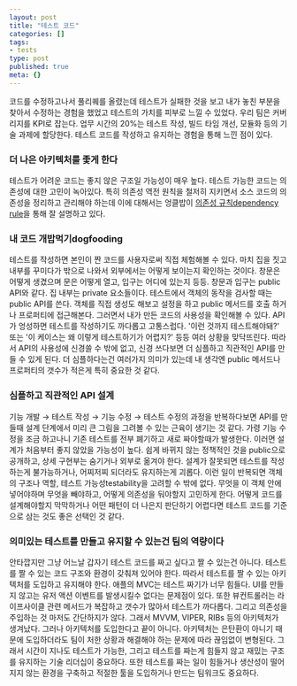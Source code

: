 ```yaml
---
layout: post
title: "테스트 코드"
categories: []
tags:
- tests
type: post
published: true
meta: {}
---
```


코드를 수정하고나서 풀리퀘를 올렸는데 테스트가 실패한 것을 보고 내가 놓친 부분을 찾아서 수정하는 경험을 했었고 테스트의 가치를 피부로 느낄 수 있었다. 우리 팀은 커버리지를 KPI로 잡는다. 업무 시간의 20%는 테스트 작성, 빌드 타임 개선, 모듈화 등의 기술 과제에 할당한다. 테스트 코드를 작성하고 유지하는 경험을 통해 느낀 점이 있다.

### 더 나은 아키텍처를 좇게 한다

테스트가 어려운 코드는 좋지 않은 구조일 가능성이 매우 높다. 테스트 가능한 코드는 의존성에 대한 고민이 녹아있다. 특히 의존성 역전 원칙을 철저히 지키면서 소스 코드의 의존성을 정리하고 관리해야 하는데 이에 대해서는 엉클밥이 [의존성 규칙dependency rule](https://khalilstemmler.com/wiki/dependency-rule/)을 통해 잘 설명하고 있다.

### 내 코드 개밥먹기dogfooding

테스트를 작성하면 본인이 짠 코드를 사용자로써 직접 체험해볼 수 있다. 마치 집을 짓고 내부를 꾸미다가 밖으로 나와서 외부에서는 어떻게 보이는지 확인하는 것이다. 창문은 어떻게 생겼으며 문은 어떻게 열고, 입구는 어디에 있는지 등등. 창문과 입구는 public API와 같다. 집 내부는 private 요소들이다. 테스트에서 객체의 동작을 검사할 때는 public API를 쓴다. 객체를 직접 생성도 해보고 설정을 하고 public 메서드를 호출 하거나 프로퍼티에 접근해본다. 그러면서 내가 만든 코드의 사용성을 확인해볼 수 있다. API가 엉성하면 테스트를 작성하기도 까다롭고 고통스럽다. '이런 것까지 테스트해야돼?' 또는 '이 케이스는 왜 이렇게 테스트하기가 어렵지?' 등등 여러 상황을 맞닥뜨린다. 따라서 API의 사용성에 신경쓸 수 밖에 없고, 신경 쓰다보면 더 심플하고 직관적인 API를 만들 수 있게 된다. 더 심플하다는건 여러가지 의미가 있는데 내 생각엔 public 메서드나 프로퍼티의 갯수가 적은게 특히 중요한 것 같다.

### 심플하고 직관적인 API 설계

기능 개발 → 테스트 작성 → 기능 수정 → 테스트 수정의 과정을 반복하다보면 API를 만들때 설계 단계에서 미리 큰 그림을 그려볼 수 있는 근육이 생기는 것 같다. 가령 기능 수정을 조금 하고나니 기존 테스트를 전부 폐기하고 새로 짜야할때가 발생한다. 이러면 설계가 처음부터 좋지 않았을 가능성이 높다. 쉽게 바뀌지 않는 정책적인 것을 public으로 공개하고, 상세 구현부는 숨기거나 외부로 옮겨야 한다. 설계가 잘못되면 테스트를 작성하는게 불가능하거나, 어찌저찌 되더라도 유지하는게 괴롭다. 이런 일이 반복되면 객체의 구조나 역할, 테스트 가능성testability을 고려할 수 밖에 없다. 무엇을 이 객체 안에 넣어야하며 무엇을 빼야하고, 어떻게 의존성을 둬야할지 고민하게 한다. 어떻게 코드를 설계해야할지 막막하거나 어떤 패턴이 더 나은지 판단하기 어렵다면 테스트 코드를 기준으로 삼는 것도 좋은 선택인 것 같다.

### 의미있는 테스트를 만들고 유지할 수 있는건 팀의 역량이다

안타깝지만 그냥 어느날 갑자기 테스트 코드를 짜고 싶다고 짤 수 있는건 아니다. 테스트를 짤 수 있는 코드 구조와 환경이 갖춰져 있어야 한다. 따라서 테스트를 짤 수 있는 아키텍처를 도입하고 유지해야 한다. 애플의 MVC는 테스트 짜기가 너무 힘들다. UI를 만들지 않고는 유저 액션 이벤트를 발생시킬수 없다는 문제점이 있다. 또한 뷰컨트롤러는 라이프사이클 관련 메서드가 복잡하고 갯수가 많아서 테스트가 까다롭다. 그리고 의존성을 주입하는 것 마저도 간단하지가 않다. 그래서 MVVM, VIPER, RIBs 등의 아키텍처가 생겨났다. 그러나 아키텍처를 도입한다고 끝이 아니다. 아키텍처는 은탄환이 아니기 때문에 도입하더라도 팀이 처한 상황과 해결해야 하는 문제에 따라 끊임없이 변형된다. 그래서 시간이 지나도 테스트가 가능한, 그리고 테스트를 짜는게 힘들지 않고 재밌는 구조를 유지하는 기술 리더십이 중요하다. 또한 테스트를 짜는 일이 힘들거나 생산성이 떨어지지 않는 환경을 구축하고 적절한 툴을 도입하거나 만드는 팀워크도 중요하다.
